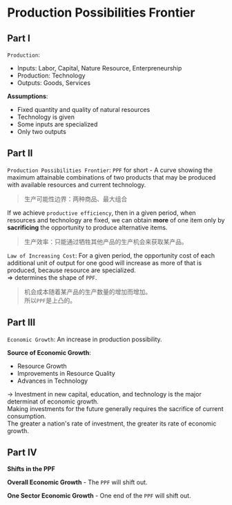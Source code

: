 # Production Possibilities Frontier

## Part I

`Production`:
- Inputs: Labor, Capital, Nature Resource, Enterpreneurship
- Production: Technology
- Outputs: Goods, Services

**Assumptions**:
- Fixed quantity and quality of natural resources
- Technology is given
- Some inputs are specialized
- Only two outputs

## Part II

`Production Possibilities Frontier`: `PPF` for short - A curve showing the maximum attainable combinations of two products that may be produced with available resources and current technology.

> 生产可能性边界：两种商品、最大组合

If we achieve `productive efficiency`, then in a given period, when resources and technology are fixed, we can obtain **more** of one item only by **sacrificing** the opportunity to produce alternative items.

> 生产效率：只能通过牺牲其他产品的生产机会来获取某产品。

`Law of Increasing Cost`: For a given period, the opportunity cost of each additional unit of output for one good will increase as more of that is produced, because resource are specialized. <br>
$\Rightarrow$ determines the shape of `PPF`.

> 机会成本随着某产品的生产数量的增加而增加。<br>
> 所以`PPF`是上凸的。

## Part III

`Economic Growth`: An increase in production possibility.

**Source of Economic Growth**:
- Resource Growth
- Improvements in Resource Quality
- Advances in Technology <br>

$\rightarrow$ Investment in new capital, education, and technology is the major determinat of economic growth. <br>
Making investments for the future generally requires the sacrifice of current consumption. <br>
The greater a nation's rate of investment, the greater its rate of economic growth.

## Part IV

**Shifts in the PPF**

**Overall Economic Growth** - The `PPF` will shift out.

**One Sector Economic Growth** - One end of the `PPF` will shift out.


